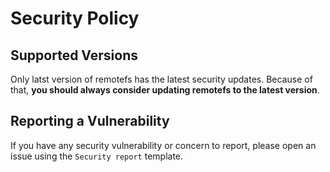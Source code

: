 # Security Policy

## Supported Versions

Only latst version of remotefs has the latest security updates.
Because of that, **you should always consider updating remotefs to the latest version**.

## Reporting a Vulnerability

If you have any security vulnerability or concern to report, please open an issue using the `Security report` template.
